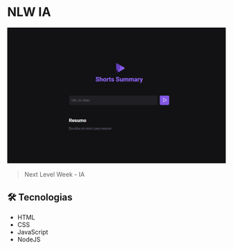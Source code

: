 # NLW IA

![preview](./.github/preview.png)

> Next Level Week - IA

<!-- [🔗 Clique aqui para acessar](https://kennedysmartins.github.io/#/) -->

## 🛠️ Tecnologias

- HTML
- CSS
- JavaScript
- NodeJS

